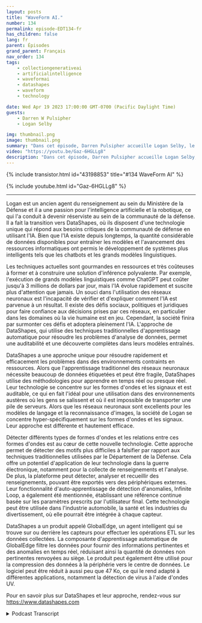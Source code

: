 ```yaml
---
layout: posts
title: "WaveForm AI."
number: 134
permalink: episode-EDT134-fr
has_children: false
lang: fr
parent: Épisodes
grand_parent: Français
nav_order: 134
tags:
    - collectiongenerativeai
    - artificialintelligence
    - waveformai
    - datashapes
    - waveform
    - technology

date: Wed Apr 19 2023 17:00:00 GMT-0700 (Pacific Daylight Time)
guests:
    - Darren W Pulsipher
    - Logan Selby

img: thumbnail.png
image: thumbnail.png
summary: "Dans cet épisode, Darren Pulsipher accueille Logan Selby, le co-fondateur et président de DataShapes, où ils discutent d'une approche unique de l'intelligence artificielle qui va à l'encontre de la tendance."
video: "https://youtu.be/Gaz-6HGLLg8"
description: "Dans cet épisode, Darren Pulsipher accueille Logan Selby, le co-fondateur et président de DataShapes, où ils discutent d'une approche unique de l'intelligence artificielle qui va à l'encontre de la tendance."
---
```


<div>
{% include transistor.html id="43198853" title="#134 WaveForm AI" %}

{% include youtube.html id="Gaz-6HGLLg8" %}
</div>

---

Logan est un ancien agent du renseignement au sein du Ministère de la Défense et il a une passion pour l'intelligence artificielle et la robotique, ce qui l'a conduit à devenir réserviste au sein de la communauté de la défense. Il a fait la transition vers DataShapes, où ils disposent d'une technologie unique qui répond aux besoins critiques de la communauté de défense en utilisant l'IA. Bien que l'IA existe depuis longtemps, la quantité considérable de données disponibles pour entraîner les modèles et l'avancement des ressources informatiques ont permis le développement de systèmes plus intelligents tels que les chatbots et les grands modèles linguistiques.

Les techniques actuelles sont gourmandes en ressources et très coûteuses à former et à construire une solution d'inférence polyvalente. Par exemple, l'exécution de grands modèles linguistiques comme ChatGPT peut coûter jusqu'à 3 millions de dollars par jour, mais l'IA évolue rapidement et suscite plus d'attention que jamais. Un souci dans l'utilisation des réseaux neuronaux est l'incapacité de vérifier et d'expliquer comment l'IA est parvenue à un résultat. Il existe des défis sociaux, politiques et juridiques pour faire confiance aux décisions prises par ces réseaux, en particulier dans les domaines où la vie humaine est en jeu. Cependant, la société finira par surmonter ces défis et adoptera pleinement l'IA. L'approche de DataShapes, qui utilise des techniques traditionnelles d'apprentissage automatique pour résoudre les problèmes d'analyse de données, permet une auditabilité et une découverte complètes dans leurs modèles entraînés.

DataShapes a une approche unique pour résoudre rapidement et efficacement les problèmes dans des environnements contraints en ressources. Alors que l'apprentissage traditionnel des réseaux neuronaux nécessite beaucoup de données étiquetées et peut être fragile, DataShapes utilise des méthodologies pour apprendre en temps réel ou presque réel. Leur technologie se concentre sur les formes d'ondes et les signaux et est auditable, ce qui en fait l'idéal pour une utilisation dans des environnements austères où les gens se salissent et où il est impossible de transporter une pile de serveurs. Alors que les réseaux neuronaux sont excellents pour les modèles de langage et la reconnaissance d'images, la société de Logan se concentre hyper-spécifiquement sur les formes d'ondes et les signaux. Leur approche est différente et hautement efficace.

Détecter différents types de formes d'ondes et les relations entre ces formes d'ondes est au cœur de cette nouvelle technologie. Cette approche permet de détecter des motifs plus difficiles à falsifier par rapport aux techniques traditionnelles utilisées par le Département de la Défense. Cela offre un potentiel d'application de leur technologie dans la guerre électronique, notamment pour la collecte de renseignements et l'analyse. De plus, la plateforme peut détecter, analyser et recueillir des renseignements, pouvant être exportés vers des périphériques externes. Leur fonctionnalité d'auto-apprentissage de détection d'anomalies, Infinite Loop, a également été mentionnée, établissant une référence continue basée sur les paramètres prescrits par l'utilisateur final. Cette technologie peut être utilisée dans l'industrie automobile, la santé et les industries du divertissement, où elle pourrait être intégrée à chaque capteur.

DataShapes a un produit appelé GlobalEdge, un agent intelligent qui se trouve sur ou derrière les capteurs pour effectuer les opérations ETL sur les données collectées. La composante d'apprentissage automatique de GlobalEdge filtre les données pour fournir des informations pertinentes et des anomalies en temps réel, réduisant ainsi la quantité de données non pertinentes renvoyées au siège. Le produit peut également être utilisé pour la compression des données à la périphérie vers le centre de données. Le logiciel peut être réduit à aussi peu que 47 Ko, ce qui le rend adapté à différentes applications, notamment la détection de virus à l'aide d'ondes UV.

Pour en savoir plus sur DataShapes et leur approche, rendez-vous sur https://www.datashapes.com



<details>
<summary> Podcast Transcript </summary>

<p></p>

</details>
